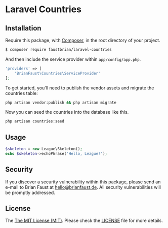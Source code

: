 # Laravel Countries

## Installation

Require this package, with [Composer](https://getcomposer.org/), in the root directory of your project.

``` bash
$ composer require faustbrian/laravel-countries
```

And then include the service provider within `app/config/app.php`.

``` php
'providers' => [
    'BrianFaust\Countries\ServiceProvider'
];
```

To get started, you'll need to publish the vendor assets and migrate the countries table:

```bash
php artisan vendor:publish && php artisan migrate
```

Now you can seed the countries into the database like this.

```bash
php artisan countries:seed
```

## Usage

``` php
$skeleton = new League\Skeleton();
echo $skeleton->echoPhrase('Hello, League!');
```

## Security

If you discover a security vulnerability within this package, please send an e-mail to Brian Faust at hello@brianfaust.de. All security vulnerabilities will be promptly addressed.

## License

The [The MIT License (MIT)](LICENSE). Please check the [LICENSE](LICENSE) file for more details.
